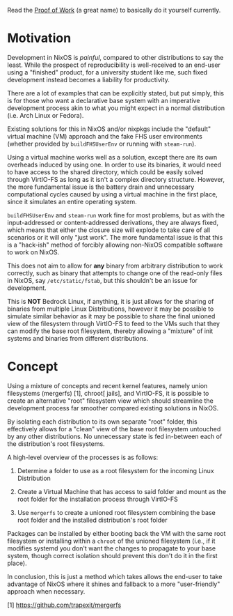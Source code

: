 Read the [Proof of Work](./PoW.md) (a great name) to basically do it yourself currently.

# Motivation

Development in NixOS is _painful_, compared to other distributions to say the least. While the prospect of reproducibility is well-received to an end-user using a "finished" product, for a university student like me, such fixed development instead becomes a liability for productivity.

There are a lot of examples that can be explicitly stated, but put simply, this is for those who want a declarative base system with an imperative development process akin to what you might expect in a normal distribution (i.e. Arch Linux or Fedora).

Existing solutions for this in NixOS and/or nixpkgs include the "default" virtual machine (VM) approach and the fake FHS user environments (whether provided by `buildFHSUserEnv` or running with `steam-run`).

Using a virtual machine works well as a solution, except there are its own overheads induced by using one. In order to use its binaries, it would need to have access to the shared directory, which could be easily solved through VirtIO-FS as long as it isn't a complex directory structure. However, the more fundamental issue is the battery drain and unnecessary computational cycles caused by using a virtual machine in the first place, since it simulates an entire operating system.

`buildFHSUserEnv` and `steam-run` work fine for most problems, but as with the input-addressed or content-addressed derivations, they are always fixed, which means that either the closure size will explode to take care of all scenarios or it will only "just work". The more fundamental issue is that this is a "hack-ish" method of forcibly allowing non-NixOS compatible software to work on NixOS.

This does not aim to allow for __any__ binary from arbitrary distribution to work correctly, such as binary that attempts to change one of the read-only files in NixOS, say `/etc/static/fstab`, but this shouldn't be an issue for development.

This is __NOT__ Bedrock Linux, if anything, it is just allows for the sharing of binaries from multiple Linux Distributions, however it may be possible to simulate similar behavior as it may be possible to share the final unioned view of the filesystem through VirtIO-FS to feed to the VMs such that they can modify the base root filesystem, thereby allowing a "mixture" of init systems and binaries from different distributions.

# Concept

Using a mixture of concepts and recent kernel features, namely union filesystems (mergerfs) [1], chroot[ jails], and VirtIO-FS, it is possible to create an alternative "root" filesystem view which should streamline the development process far smoother compared existing solutions in NixOS.

By isolating each distribution to its own separate "root" folder, this effectively allows for a "clean" view of the base root filesystem untouched by any other distributions. No unnecessary state is fed in-between each of the distribution's root filesystems.

A high-level overview of the processes is as follows:

1. Determine a folder to use as a root filesystem for the incoming Linux Distribution

2. Create a Virtual Machine that has access to said folder and mount as the root folder for the installation process through VirtIO-FS

3. Use `mergerfs` to create a unioned root filesystem combining the base root folder and the installed distribution's root folder

Packages can be installed by either booting back the VM with the same root filesystem or installing within a `chroot` of the unioned filesystem (i.e., if it modifies systemd you don't want the changes to propagate to your base system, though correct isolation should prevent this don't do it in the first place).

In conclusion, this is just a method which takes allows the end-user to take advantage of NixOS where it shines and fallback to a more "user-friendly" approach when necessary.

[1] https://github.com/trapexit/mergerfs
